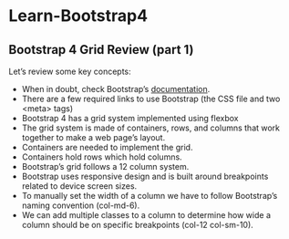 # Learn-Bootstrap4

## Bootstrap 4 Grid Review (part 1)

Let’s review some key concepts:

- When in doubt, check Bootstrap’s [documentation](https://getbootstrap.com/docs/4.2/getting-started/introduction/).
- There are a few required links to use Bootstrap (the CSS file and two \<meta> tags)
- Bootstrap 4 has a grid system implemented using flexbox
- The grid system is made of containers, rows, and columns that work together to make a web page’s layout.
- Containers are needed to implement the grid.
- Containers hold rows which hold columns.
- Bootstrap’s grid follows a 12 column system.
- Bootstrap uses responsive design and is built around breakpoints related to device screen sizes.
- To manually set the width of a column we have to follow Bootstrap’s naming convention (col-md-6).
- We can add multiple classes to a column to determine how wide a column should be on specific breakpoints (col-12 col-sm-10).
